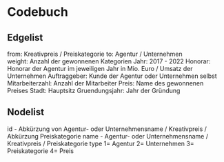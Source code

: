 # Codebuch		
## Edgelist		

from: Kreativpreis / Preiskategorie
to: Agentur / Unternehmen	
weight: Anzahl der gewonnenen Kategorien
Jahr: 2017 - 2022
Honorar: Honorar der Agentur im jeweiligen Jahr in Mio. Euro / Umsatz der Unternehmen
Auftraggeber: Kunde der Agentur oder Unternehmen selbst
Mitarbeiterzahl: Anzahl der Mitarbeiter
Preis: Name des gewonnenen Preises
Stadt: Hauptsitz
Gruendungsjahr: Jahr der Gründung
		
## Nodelist		

id - Abkürzung von Agentur- oder Unternehmensname / Kreativpreis / Abkürzung Preiskategorie
name	- Agentur- oder Unternehmensname / Kreativpreis / Preiskategorie
type	1= Agentur 2= Unternehmen 3= Preiskategorie 4= Preis
